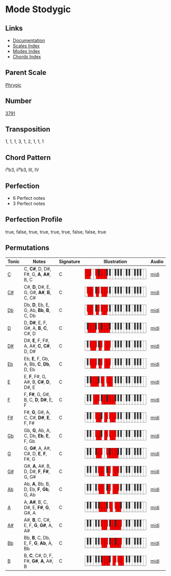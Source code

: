 # Mode Stodygic

## Links

- [Documentation](README.md)
- [Scales Index](Scales.md)
- [Modes Index](Modes.md)
- [Chords Index](Chords.md)

## Parent Scale

[Phrygic](ScalePhrygic.md)

## Number

[3791](https://ianring.com/musictheory/scales/3791)

## Transposition

1, 1, 1, 3, 1, 2, 1, 1, 1

## Chord Pattern

i⁰b3, ii⁰b3, III, IV

## Perfection

- 6 Perfect notes
- 3 Perfect notes

## Perfection Profile

true, false, true, true, true, true, false, false, true

## Permutations

| Tonic | Notes | Signature | Illustration | Audio |
|-------|-------|-----------|--------------|-------|
| [C](ModeCNaturalStodygic.md) | C, **C#**, D, D#, F#, G, **A**, **A#**, B, C | C | ![CNaturalStodygic](ModeCNaturalStodygic.png) | [midi](https://github.com/edipermadi/music/blob/main/docs/ModeCNaturalStodygic.mid?raw=true) |
| [C#](ModeCSharpStodygic.md) | C#, **D**, D#, E, G, G#, **A#**, **B**, C, C# | C | ![CSharpStodygic](ModeCSharpStodygic.png) | [midi](https://github.com/edipermadi/music/blob/main/docs/ModeCSharpStodygic.mid?raw=true) |
| [Db](ModeDFlatStodygic.md) | Db, **D**, Eb, E, G, Ab, **Bb**, **B**, C, Db | C | ![DFlatStodygic](ModeDFlatStodygic.png) | [midi](https://github.com/edipermadi/music/blob/main/docs/ModeDFlatStodygic.mid?raw=true) |
| [D](ModeDNaturalStodygic.md) | D, **D#**, E, F, G#, A, **B**, **C**, C#, D | C | ![DNaturalStodygic](ModeDNaturalStodygic.png) | [midi](https://github.com/edipermadi/music/blob/main/docs/ModeDNaturalStodygic.mid?raw=true) |
| [D#](ModeDSharpStodygic.md) | D#, **E**, F, F#, A, A#, **C**, **C#**, D, D# | C | ![DSharpStodygic](ModeDSharpStodygic.png) | [midi](https://github.com/edipermadi/music/blob/main/docs/ModeDSharpStodygic.mid?raw=true) |
| [Eb](ModeEFlatStodygic.md) | Eb, **E**, F, Gb, A, Bb, **C**, **Db**, D, Eb | C | ![EFlatStodygic](ModeEFlatStodygic.png) | [midi](https://github.com/edipermadi/music/blob/main/docs/ModeEFlatStodygic.mid?raw=true) |
| [E](ModeENaturalStodygic.md) | E, **F**, F#, G, A#, B, **C#**, **D**, D#, E | C | ![ENaturalStodygic](ModeENaturalStodygic.png) | [midi](https://github.com/edipermadi/music/blob/main/docs/ModeENaturalStodygic.mid?raw=true) |
| [F](ModeFNaturalStodygic.md) | F, **F#**, G, G#, B, C, **D**, **D#**, E, F | C | ![FNaturalStodygic](ModeFNaturalStodygic.png) | [midi](https://github.com/edipermadi/music/blob/main/docs/ModeFNaturalStodygic.mid?raw=true) |
| [F#](ModeFSharpStodygic.md) | F#, **G**, G#, A, C, C#, **D#**, **E**, F, F# | C | ![FSharpStodygic](ModeFSharpStodygic.png) | [midi](https://github.com/edipermadi/music/blob/main/docs/ModeFSharpStodygic.mid?raw=true) |
| [Gb](ModeGFlatStodygic.md) | Gb, **G**, Ab, A, C, Db, **Eb**, **E**, F, Gb | C | ![GFlatStodygic](ModeGFlatStodygic.png) | [midi](https://github.com/edipermadi/music/blob/main/docs/ModeGFlatStodygic.mid?raw=true) |
| [G](ModeGNaturalStodygic.md) | G, **G#**, A, A#, C#, D, **E**, **F**, F#, G | C | ![GNaturalStodygic](ModeGNaturalStodygic.png) | [midi](https://github.com/edipermadi/music/blob/main/docs/ModeGNaturalStodygic.mid?raw=true) |
| [G#](ModeGSharpStodygic.md) | G#, **A**, A#, B, D, D#, **F**, **F#**, G, G# | C | ![GSharpStodygic](ModeGSharpStodygic.png) | [midi](https://github.com/edipermadi/music/blob/main/docs/ModeGSharpStodygic.mid?raw=true) |
| [Ab](ModeAFlatStodygic.md) | Ab, **A**, Bb, B, D, Eb, **F**, **Gb**, G, Ab | C | ![AFlatStodygic](ModeAFlatStodygic.png) | [midi](https://github.com/edipermadi/music/blob/main/docs/ModeAFlatStodygic.mid?raw=true) |
| [A](ModeANaturalStodygic.md) | A, **A#**, B, C, D#, E, **F#**, **G**, G#, A | C | ![ANaturalStodygic](ModeANaturalStodygic.png) | [midi](https://github.com/edipermadi/music/blob/main/docs/ModeANaturalStodygic.mid?raw=true) |
| [A#](ModeASharpStodygic.md) | A#, **B**, C, C#, E, F, **G**, **G#**, A, A# | C | ![ASharpStodygic](ModeASharpStodygic.png) | [midi](https://github.com/edipermadi/music/blob/main/docs/ModeASharpStodygic.mid?raw=true) |
| [Bb](ModeBFlatStodygic.md) | Bb, **B**, C, Db, E, F, **G**, **Ab**, A, Bb | C | ![BFlatStodygic](ModeBFlatStodygic.png) | [midi](https://github.com/edipermadi/music/blob/main/docs/ModeBFlatStodygic.mid?raw=true) |
| [B](ModeBNaturalStodygic.md) | B, **C**, C#, D, F, F#, **G#**, **A**, A#, B | C | ![BNaturalStodygic](ModeBNaturalStodygic.png) | [midi](https://github.com/edipermadi/music/blob/main/docs/ModeBNaturalStodygic.mid?raw=true) |
